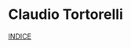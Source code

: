 # Claudio Tortorelli

[INDICE](https://github.com/claudio-tortorelli/index/wiki/[Claudio-Tortorelli]) 
